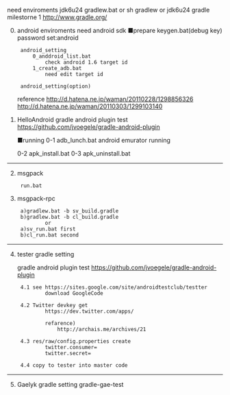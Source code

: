 need enviroments 
	jdk6u24
	gradlew.bat or sh gradlew
		or
	jdk6u24
	gradle milestorne 1 http://www.gradle.org/


0. android enviroments
	need android sdk
	■prepare
		keygen.bat(debug key)
		password set:android

		android_setting
			0_anddroid_list.bat
				check android 1.6 target id
			1_create_adb.bat
				need edit target id

		android_setting(option)

	reference 
		http://d.hatena.ne.jp/waman/20110228/1298856326
		http://d.hatena.ne.jp/waman/20110303/1299103140


1. HelloAndroid
	gradle android plugin test
			https://github.com/jvoegele/gradle-android-plugin

	■running
	0-1	adb_lunch.bat
			android emurator running
	
	0-2	apk_install.bat
	0-3	apk_uninstall.bat

---------------------------------------------------------------------
2. msgpack

		run.bat

3. msgpack-rpc

		a)gradlew.bat -b sv_build.gradle
		b)gradlew.bat -b cl_build.gradle
				or
		a)sv_run.bat first
		b)cl_run.bat second

---------------------------------------------------------------------
4. tester gradle setting

	gradle android plugin test
			https://github.com/jvoegele/gradle-android-plugin

		4.1 see https://sites.google.com/site/androidtestclub/testter
				download GoogleCode
		
		4.2	Twitter devkey get
				https://dev.twitter.com/apps/

				refarence)
					http://archais.me/archives/21
				
		4.3	res/raw/config.properties create
				twitter.consumer=
				twitter.secret=

		4.4	copy to tester into master code


---------------------------------------------------------------------
5. Gaelyk gradle setting
	gradle-gae-test
